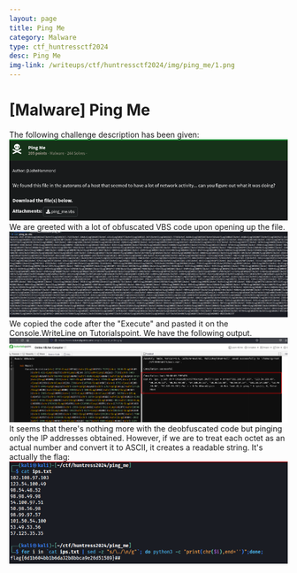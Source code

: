 ```yaml
---
layout: page
title: Ping Me
category: Malware
type: ctf_huntressctf2024
desc: Ping Me
img-link: /writeups/ctf/huntressctf2024/img/ping_me/1.png
---
```



# [Malware] Ping Me
The following challenge description has been given:<br />
![lol it didn't load](img/ping_me/1.png)<br />
We are greeted with a lot of obfuscated VBS code upon opening up the file.<br />
![lol it didn't load](img/ping_me/2.png)<br />
We copied the code after the "Execute" and pasted it on the Console.WriteLine on Tutorialspoint. We have the following output.<br />
![lol it didn't load](img/ping_me/3.png)<br />
It seems that there's nothing more with the deobfuscated code but pinging only the IP addresses obtained. However, if we are to treat each octet as an actual number and convert it to ASCII, it creates a readable string. It's actually the flag:<br />
![lol it didn't load](img/ping_me/4.png)<br />

